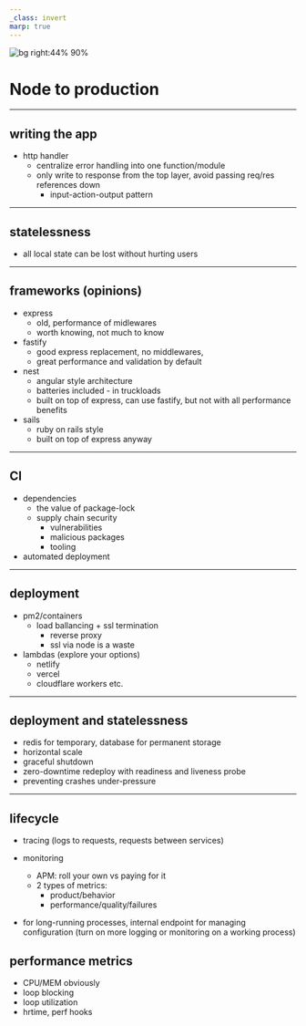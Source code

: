 ```yaml
---
_class: invert
marp: true
---
```

![bg right:44% 90%](https://nodejs.org/static/images/logo.svg)
# <!--fit--> Node to production
---

## writing the app


- http handler
  - centralize error handling into one function/module
  - only write to response from the top layer, avoid passing req/res references down
    - input-action-output pattern

---

## statelessness
- all local state can be lost without hurting users

---

## frameworks (opinions)
- express 
  - old, performance of midlewares
  - worth knowing, not much to know
- fastify 
  - good express replacement, no middlewares, 
  - great performance and validation by default
- nest
  - angular style architecture 
  - batteries included - in truckloads
  - built on top of express, can use fastify, but not with all performance benefits
- sails 
  - ruby on rails style
  - built on top of express anyway

---

## CI
- dependencies
  - the value of package-lock
  - supply chain security
    - vulnerabilities
    - malicious packages
    - tooling
- automated deployment
---
## deployment
- pm2/containers
  - load ballancing + ssl termination
    - reverse proxy
    - ssl via node is a waste
- lambdas (explore your options)
  - netlify
  - vercel
  - cloudflare workers etc.

---

## deployment and  statelessness
- redis for temporary, database for permanent storage
- horizontal scale
- graceful shutdown
- zero-downtime redeploy with readiness and liveness probe
- preventing crashes under-pressure

---

## lifecycle
- tracing (logs to requests, requests between services)
- monitoring
  - APM: roll your own vs paying for it
  - 2 types of metrics:
    - product/behavior
    - performance/quality/failures

- for long-running processes, internal endpoint for managing configuration (turn on more logging or monitoring on a working process)

## performance metrics
- CPU/MEM obviously
- loop blocking
- loop utilization
- hrtime, perf hooks
